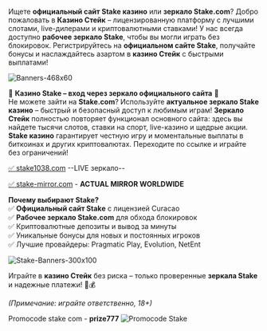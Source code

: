 Ищете **официальный сайт Stake казино** или **зеркало Stake.com**? Добро пожаловать в **Казино Стейк** – лицензированную платформу с лучшими слотами, live-дилерами и криптовалютными ставками! У нас всегда доступно **рабочее зеркало Stake**, чтобы вы могли играть без блокировок. Регистрируйтесь на **официальном сайте Stake**, получайте бонусы и наслаждайтесь азартом в **казино Стейк** с быстрыми выплатами!  

![Banners-468x60](https://github.com/user-attachments/assets/8e639dda-aa2c-4fdf-bba2-c387ae43ac88)

🔹 **Казино Stake – вход через зеркало официального сайта** 🔹  
Не можете зайти на **Stake.com**? Используйте **актуальное зеркало Stake казино** – быстрый и безопасный доступ к любимым играм! **Зеркало Стейк** полностью повторяет функционал основного сайта: здесь вы найдете тысячи слотов, ставки на спорт, live-казино и щедрые акции. **Stake казино** гарантирует честную игру и моментальные выплаты в биткоинах и других криптовалютах. Переходите по ссылке и играйте без ограничений!  

[ ✅ stake1038.com](https://stake1038.com/?c=boonooss) --LIVE зеркало-- 

[ ✅ stake-mirror.com](https://stake1038.com/?c=boonooss)  - **ACTUAL MIRROR WORLDWIDE**

**Почему выбирают Stake?**  
✅ **Официальный сайт Stake** с лицензией Curacao  
✅ **Рабочее зеркало Stake.com** для обхода блокировок  
✅ Криптовалютные депозиты и вывод за минуты  
✅ Уникальные бонусы для новых и постоянных игроков  
✅ Лучшие провайдеры: Pragmatic Play, Evolution, NetEnt  

![Stake-Banners-300x100](https://github.com/user-attachments/assets/80b2985f-e3dc-4e40-a22b-613b34fec13c)

Играйте в **казино Стейк** без риска – только проверенные **зеркала Stake** и надежные платежи! 🎰💰  

*(Примечание: играйте ответственно, 18+)*  


Promocode stake com - **prize777**
<img src="https://github.com/user-attachments/assets/56f9be7a-3f99-4cb5-86b8-b2beac2758f7" alt="Promocode Stake" />
